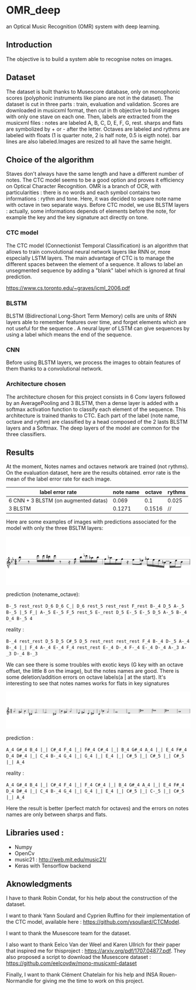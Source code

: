 # OMR_deep
an Optical Music Recognition (OMR) system with deep learning.

## Introduction
The objective is to build a system able to recognise notes on images.

## Dataset
The dataset is built thanks to Musescore database, only on monophonic scores (polyphonic instruments like piano are not in the dataset). The dataset is cut in three parts : train, evaluation and validation.
Scores are downloaded in musicxml format, then cut in th objective to build images with only one stave on each one.
Then, labels are extracted from the musicxml files : notes are labeled A, B, C, D, E, F, G, rest. sharps and flats are symbolized by + or - after the letter. Octaves are labeled and rythms are labeled with floats (1 is quarter note, 2 is half note, 0.5 is eigth note). bar lines are also labeled.Images are resized to all have the same height.

## Choice of the algorithm
Staves don't always have the same length and have a different number of notes. The CTC model seems to be a good option and proves it efficiency on Optical Character Recognition. OMR is a branch of OCR, with particularities : there is no words and each symbol contains two informations : rythm and tone. Here, it was decided to separe note name with octave in two separate ways. Before CTC model, we use BLSTM layers : actually, some informations depends of elements before the note, for example the key and the key signature act directly on tone.

### CTC model
The CTC model (Connectionist Temporal Classification) is an algorithm that allows to train convolutional neural network layers like RNN or, more especially LSTM layers. The main advantage of CTC is to manage the different spaces between the element of a sequence.
It allows to label an unsegmented sequence by adding a "blank" label which is ignored at final prediction.

<https://www.cs.toronto.edu/~graves/icml_2006.pdf>

### BLSTM
BLSTM (Bidirectional Long-Short Term Memory) cells are units of RNN layers able to remember features over time, and forget elements which are not useful for the sequence . A neural layer of LSTM can give sequences by using a label which means the end of the sequence.

### CNN
Before using BLSTM layers, we process the images to obtain features of them thanks to a convolutional network.

### Architecture chosen
The architecture chosen for this project consists in 6 Conv layers followed by an AveragePooling and 3 BLSTM, then a dense layer is added with a softmax activation function to classify each element of the sequence. This architecture is trained thanks to CTC.
Each part of the label (note name, octave and rythm) are classified by a head composed of the 2 lasts BLSTM layers and a Softmax. The deep layers of the model are common for the three classifiers.


## Results
At the moment, Notes names and octaves network are trained (not rythms).
On the evaluation dataset, here are the results obtained. error rate is the mean of the label error rate for each image.

|label error rate  | note name | octave | rythms|
| ------ | ------ | ------ | ------ |
|6 CNN + 3 BLSTM (on augmented datas) | 0.069 | 0.1 | 0.025|
|3 BLSTM  | 0.1271 | 0.1516 | //|


Here are some examples of images with predictions associated for the model with only the three BSLTM layers:

![image 1](https://github.com/GaetanBaert/OMR_deep/blob/master/images/100508_0.png)


prediction (notename_octave):

 ` B-_5 rest_rest D_6 D_6 C_| D_6 rest_5 rest_rest F_rest B-_4 D_5 A-_5 B-_5 |_5 F_| A-_5 E-_5 F_5 rest_5 E-_rest D_5 E-_5 E-_5 D_5 A-_5 B-_4 D_4 B-_5 4 `


reality :

` B-_4 rest_rest D_5 D_5 C#_5 D_5 rest_rest rest_rest F_4 B-_4 D-_5 A-_4 B-_4 |_| F_4 A-_4 E-_4 F_4 rest_rest E-_4 D-_4 F-_4 E-_4 D-_4 A-_3 A-_3 D-_4 B-_3 `

We can see there is some troubles with exotic keys (G key with an octave offset, the little 8 on the image), but the notes names are good. There is some deletion/addition errors on octave labels(a | at the start). It's interesting to see that notes names works for flats in key signatures

![image 1](https://github.com/GaetanBaert/OMR_deep/blob/master/images/101334_1.png)


prediction :

`A_4 G#_4 B_4 |_| C#_4 F_4 |_| F#_4 C#_4 |_| B_4 G#_4 A_4 |_| E_4 F#_4 D_4 D#_4 |_| C_4 B-_4 G_4 |_| G_4 |_| E_4 |_| C#_5 |_| C#_5 |_| C#_5 |_| A_4 `


reality :

`A_4 G#_4 B_4 |_| C#_4 F_4 |_| F_4 C#_4 |_| B_4 G#_4 A_4 |_| E_4 F#_4 D_4 D#_4 |_| C_4 B-_4 G_4 |_| G_4 |_| E_4 |_| C#_5 |_| C-_5 |_| C#_5 |_| A_4 `

Here the result is better (perfect match for octaves) and the errors on notes names are only between sharps and flats.






## Libraries used :
+ Numpy
+ OpenCv
+ music21 : <http://web.mit.edu/music21/>
+ Keras with Tensorflow backend

## Aknowledgments
I have to thank Robin Condat, for his help about the construction of the dataset.

I want to thank Yann Soulard and Cyprien Ruffino for their implementation of the CTC model, available here : <https://github.com/ysoullard/CTCModel>.

I want to thank the Musescore team for the dataset.

I also want to thank Eelco Van der Weel and Karen Ullrich for their paper that inspired me for thisproject : <https://arxiv.org/pdf/1707.04877.pdf>. They also proposed a script to download the Musescore dataset : <https://github.com/eelcovdw/mono-musicxml-dataset>

Finally, I want to thank Clément Chatelain for his help and INSA Rouen-Normandie for giving me the time to work on this project.
